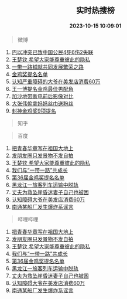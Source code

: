 <div align="center"><h2>实时热搜榜</h2><h4>2023-10-15 10:09:01</h4></div>

> 微博  

1. [巴以冲突已致中国公民4死6伤2失联](https://s.weibo.com/weibo?q=%23%E5%B7%B4%E4%BB%A5%E5%86%B2%E7%AA%81%E5%B7%B2%E8%87%B4%E4%B8%AD%E5%9B%BD%E5%85%AC%E6%B0%914%E6%AD%BB6%E4%BC%A42%E5%A4%B1%E8%81%94%23&t=31&band_rank=1&Refer=top)<br />
2. [王楚钦 希望大家能尊重彼此的隐私](https://s.weibo.com/weibo?q=%E7%8E%8B%E6%A5%9A%E9%92%A6%20%E5%B8%8C%E6%9C%9B%E5%A4%A7%E5%AE%B6%E8%83%BD%E5%B0%8A%E9%87%8D%E5%BD%BC%E6%AD%A4%E7%9A%84%E9%9A%90%E7%A7%81&t=31&band_rank=2&Refer=top)<br />
3. [一带一路铺就共同发展繁荣之路](https://s.weibo.com/weibo?q=%23%E4%B8%80%E5%B8%A6%E4%B8%80%E8%B7%AF%E9%93%BA%E5%B0%B1%E5%85%B1%E5%90%8C%E5%8F%91%E5%B1%95%E7%B9%81%E8%8D%A3%E4%B9%8B%E8%B7%AF%23&t=31&band_rank=3&Refer=top)<br />
4. [金鸡奖提名名单](https://s.weibo.com/weibo?q=%E9%87%91%E9%B8%A1%E5%A5%96%E6%8F%90%E5%90%8D%E5%90%8D%E5%8D%95&t=31&band_rank=4&Refer=top)<br />
5. [认知严重障碍的大爷在美发店消费60万](https://s.weibo.com/weibo?q=%23%E8%AE%A4%E7%9F%A5%E4%B8%A5%E9%87%8D%E9%9A%9C%E7%A2%8D%E7%9A%84%E5%A4%A7%E7%88%B7%E5%9C%A8%E7%BE%8E%E5%8F%91%E5%BA%97%E6%B6%88%E8%B4%B960%E4%B8%87%23&t=31&band_rank=5&Refer=top)<br />
6. [王一博提名金鸡最佳男配角](https://s.weibo.com/weibo?q=%23%E7%8E%8B%E4%B8%80%E5%8D%9A%E6%8F%90%E5%90%8D%E9%87%91%E9%B8%A1%E6%9C%80%E4%BD%B3%E7%94%B7%E9%85%8D%E8%A7%92%23&t=31&band_rank=6&Refer=top)<br />
7. [加沙地带断电前后影像对比](https://s.weibo.com/weibo?q=%23%E5%8A%A0%E6%B2%99%E5%9C%B0%E5%B8%A6%E6%96%AD%E7%94%B5%E5%89%8D%E5%90%8E%E5%BD%B1%E5%83%8F%E5%AF%B9%E6%AF%94%23&t=31&band_rank=7&Refer=top)<br />
8. [大张伟偷拿妈妈丝巾送粉丝](https://s.weibo.com/weibo?q=%23%E5%A4%A7%E5%BC%A0%E4%BC%9F%E5%81%B7%E6%8B%BF%E5%A6%88%E5%A6%88%E4%B8%9D%E5%B7%BE%E9%80%81%E7%B2%89%E4%B8%9D%23&t=31&band_rank=8&Refer=top)<br />
9. [封神金鸡奖9项提名](https://s.weibo.com/weibo?q=%23%E5%B0%81%E7%A5%9E%E9%87%91%E9%B8%A1%E5%A5%969%E9%A1%B9%E6%8F%90%E5%90%8D%23&t=31&band_rank=9&Refer=top)<br />

> 知乎  


> 百度  

1. [把青春华章写在祖国大地上](https://www.baidu.com/s?wd=%E6%8A%8A%E9%9D%92%E6%98%A5%E5%8D%8E%E7%AB%A0%E5%86%99%E5%9C%A8%E7%A5%96%E5%9B%BD%E5%A4%A7%E5%9C%B0%E4%B8%8A&sa=fyb_news&rsv_dl=fyb_news)<br />
2. [发朋友圈只发景物不发自拍](https://www.baidu.com/s?wd=%E5%8F%91%E6%9C%8B%E5%8F%8B%E5%9C%88%E5%8F%AA%E5%8F%91%E6%99%AF%E7%89%A9%E4%B8%8D%E5%8F%91%E8%87%AA%E6%8B%8D&sa=fyb_news&rsv_dl=fyb_news)<br />
3. [王楚钦 希望大家能尊重彼此的隐私](https://www.baidu.com/s?wd=%E7%8E%8B%E6%A5%9A%E9%92%A6+%E5%B8%8C%E6%9C%9B%E5%A4%A7%E5%AE%B6%E8%83%BD%E5%B0%8A%E9%87%8D%E5%BD%BC%E6%AD%A4%E7%9A%84%E9%9A%90%E7%A7%81&sa=fyb_news&rsv_dl=fyb_news)<br />
4. [我们与“一带一路”共成长](https://www.baidu.com/s?wd=%E6%88%91%E4%BB%AC%E4%B8%8E%E2%80%9C%E4%B8%80%E5%B8%A6%E4%B8%80%E8%B7%AF%E2%80%9D%E5%85%B1%E6%88%90%E9%95%BF&sa=fyb_news&rsv_dl=fyb_news)<br />
5. [第36届金鸡奖提名名单](https://www.baidu.com/s?wd=%E7%AC%AC36%E5%B1%8A%E9%87%91%E9%B8%A1%E5%A5%96%E6%8F%90%E5%90%8D%E5%90%8D%E5%8D%95&sa=fyb_news&rsv_dl=fyb_news)<br />
6. [黑龙江一旅客列车运输中脱轨](https://www.baidu.com/s?wd=%E9%BB%91%E9%BE%99%E6%B1%9F%E4%B8%80%E6%97%85%E5%AE%A2%E5%88%97%E8%BD%A6%E8%BF%90%E8%BE%93%E4%B8%AD%E8%84%B1%E8%BD%A8&sa=fyb_news&rsv_dl=fyb_news)<br />
7. [丈夫为救坠崖昏迷妻子自己也被困](https://www.baidu.com/s?wd=%E4%B8%88%E5%A4%AB%E4%B8%BA%E6%95%91%E5%9D%A0%E5%B4%96%E6%98%8F%E8%BF%B7%E5%A6%BB%E5%AD%90%E8%87%AA%E5%B7%B1%E4%B9%9F%E8%A2%AB%E5%9B%B0&sa=fyb_news&rsv_dl=fyb_news)<br />
8. [认知障碍大爷在美发店消费60万](https://www.baidu.com/s?wd=%E8%AE%A4%E7%9F%A5%E9%9A%9C%E7%A2%8D%E5%A4%A7%E7%88%B7%E5%9C%A8%E7%BE%8E%E5%8F%91%E5%BA%97%E6%B6%88%E8%B4%B960%E4%B8%87&sa=fyb_news&rsv_dl=fyb_news)<br />
9. [南通某船厂发生爆炸系谣言](https://www.baidu.com/s?wd=%E5%8D%97%E9%80%9A%E6%9F%90%E8%88%B9%E5%8E%82%E5%8F%91%E7%94%9F%E7%88%86%E7%82%B8%E7%B3%BB%E8%B0%A3%E8%A8%80&sa=fyb_news&rsv_dl=fyb_news)<br />

> 哔哩哔哩  

1. [把青春华章写在祖国大地上](https://www.baidu.com/s?wd=%E6%8A%8A%E9%9D%92%E6%98%A5%E5%8D%8E%E7%AB%A0%E5%86%99%E5%9C%A8%E7%A5%96%E5%9B%BD%E5%A4%A7%E5%9C%B0%E4%B8%8A&sa=fyb_news&rsv_dl=fyb_news)<br />
2. [发朋友圈只发景物不发自拍](https://www.baidu.com/s?wd=%E5%8F%91%E6%9C%8B%E5%8F%8B%E5%9C%88%E5%8F%AA%E5%8F%91%E6%99%AF%E7%89%A9%E4%B8%8D%E5%8F%91%E8%87%AA%E6%8B%8D&sa=fyb_news&rsv_dl=fyb_news)<br />
3. [王楚钦 希望大家能尊重彼此的隐私](https://www.baidu.com/s?wd=%E7%8E%8B%E6%A5%9A%E9%92%A6+%E5%B8%8C%E6%9C%9B%E5%A4%A7%E5%AE%B6%E8%83%BD%E5%B0%8A%E9%87%8D%E5%BD%BC%E6%AD%A4%E7%9A%84%E9%9A%90%E7%A7%81&sa=fyb_news&rsv_dl=fyb_news)<br />
4. [我们与“一带一路”共成长](https://www.baidu.com/s?wd=%E6%88%91%E4%BB%AC%E4%B8%8E%E2%80%9C%E4%B8%80%E5%B8%A6%E4%B8%80%E8%B7%AF%E2%80%9D%E5%85%B1%E6%88%90%E9%95%BF&sa=fyb_news&rsv_dl=fyb_news)<br />
5. [第36届金鸡奖提名名单](https://www.baidu.com/s?wd=%E7%AC%AC36%E5%B1%8A%E9%87%91%E9%B8%A1%E5%A5%96%E6%8F%90%E5%90%8D%E5%90%8D%E5%8D%95&sa=fyb_news&rsv_dl=fyb_news)<br />
6. [黑龙江一旅客列车运输中脱轨](https://www.baidu.com/s?wd=%E9%BB%91%E9%BE%99%E6%B1%9F%E4%B8%80%E6%97%85%E5%AE%A2%E5%88%97%E8%BD%A6%E8%BF%90%E8%BE%93%E4%B8%AD%E8%84%B1%E8%BD%A8&sa=fyb_news&rsv_dl=fyb_news)<br />
7. [丈夫为救坠崖昏迷妻子自己也被困](https://www.baidu.com/s?wd=%E4%B8%88%E5%A4%AB%E4%B8%BA%E6%95%91%E5%9D%A0%E5%B4%96%E6%98%8F%E8%BF%B7%E5%A6%BB%E5%AD%90%E8%87%AA%E5%B7%B1%E4%B9%9F%E8%A2%AB%E5%9B%B0&sa=fyb_news&rsv_dl=fyb_news)<br />
8. [认知障碍大爷在美发店消费60万](https://www.baidu.com/s?wd=%E8%AE%A4%E7%9F%A5%E9%9A%9C%E7%A2%8D%E5%A4%A7%E7%88%B7%E5%9C%A8%E7%BE%8E%E5%8F%91%E5%BA%97%E6%B6%88%E8%B4%B960%E4%B8%87&sa=fyb_news&rsv_dl=fyb_news)<br />
9. [南通某船厂发生爆炸系谣言](https://www.baidu.com/s?wd=%E5%8D%97%E9%80%9A%E6%9F%90%E8%88%B9%E5%8E%82%E5%8F%91%E7%94%9F%E7%88%86%E7%82%B8%E7%B3%BB%E8%B0%A3%E8%A8%80&sa=fyb_news&rsv_dl=fyb_news)<br />

